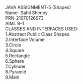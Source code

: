 JAVA ASSIGNMENT-5 (Shapes)</br>
Name- Sahil Shenoy</br>
PRN-21070126073</br>
AIML B-1</br>
CLASSES AND INTERFACES USED:</br>
1.Abstract Public Class Shapes</br>
2.Interface Volume</br>
3.Circle</br>
4.Square</br>
5.Rectangle</br>
6.Sphere</br>
7.Cylinder</br>
8.Pyramid</br>
9.Main</br>

